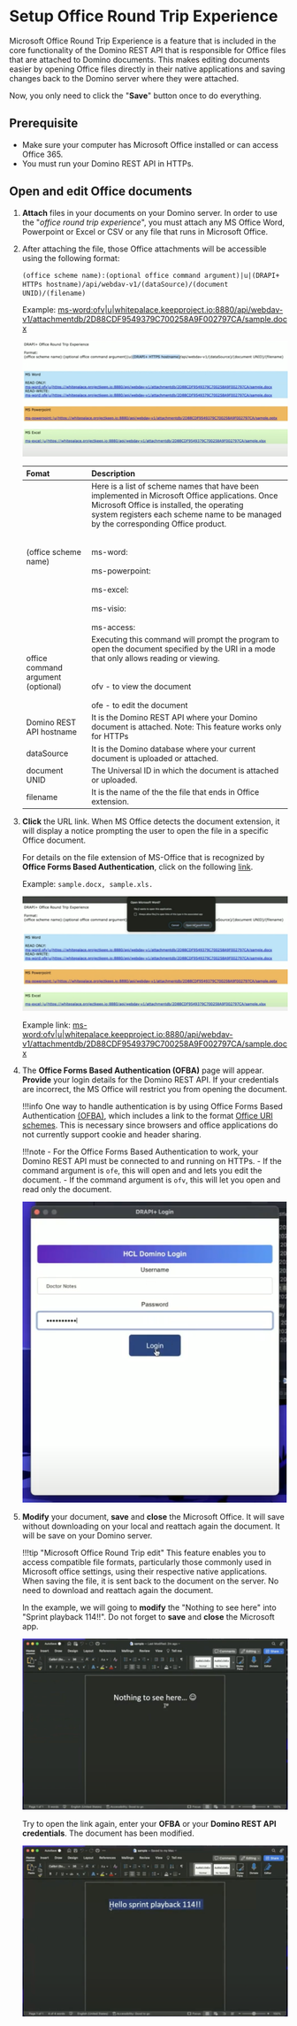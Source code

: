 # Setup Office Round Trip Experience

Microsoft Office Round Trip Experience is a feature that is included in the core functionality of the Domino REST API that is responsible for Office files that are attached to Domino documents. This makes editing documents easier by opening Office files directly in their native applications and saving changes back to the Domino server where they were attached.

Now, you only need to click the "**Save**" button once to do everything.

## Prerequisite

- Make sure your computer has Microsoft Office installed or can access Office 365.
- You must run your Domino REST API in HTTPs. 


## Open and edit Office documents

1. **Attach** files in your documents on your Domino server. In order to use the "*office round trip experience*", you must attach any MS Office Word, Powerpoint or Excel or CSV or any file that runs in Microsoft Office.

2. After attaching the file, those Office attachments will be accessible using the following format:
    ```
    (office scheme name):(optional office command argument)|u|(DRAPI+ HTTPs hostname)/api/webdav-v1/(dataSource)/(document UNID)/(filename)
    ```
    Example:
    [ms-word:ofv|u|whitepalace.keepproject.io:8880/api/webdav-v1/attachmentdb/2D88CDF9549379C700258A9F002797CA/sample.docx](ms-word:ofv|u|whitepalace.keepproject.io:8880/api/webdav-v1/attachmentdb/2D88CDF9549379C700258A9F002797CA/sample.docx)
    
    ![alt text](../assets/images/rtlink.png)

    |Fomat |Description|
    |:-----|:--------|
    |(office scheme name)| Here is a list of scheme names that have been implemented in Microsoft Office applications. Once Microsoft Office is installed, the operating system registers each scheme name to be managed by the corresponding Office product. <br></br> <br>ms-word:</br><br>ms-powerpoint:</br><br>ms-excel:</br><br>ms-visio:</br><br>ms-access:</br>|
    | office command argument (optional) | Executing this command will prompt the program to open the document specified by the URI in a mode that only allows reading or viewing.  <br></br> <br> ofv - to view the document </br> <br>ofe - to edit the document</br>|
    |Domino REST API hostname| It is the Domino REST API where your Domino document is attached. Note: This feature works only for HTTPs|
    | dataSource | It is the Domino database where your current document is uploaded or attached.|
    | document UNID| The Universal ID in which the document is attached or uploaded.|
    | filename | It is the name of the the file that ends in  Office extension. |

3. **Click** the URL link. When MS Office detects the document extension, it will display a notice prompting the user to open the file in a specific Office document. 

    For details on the file extension of MS-Office that is recognized by **Office Forms Based Authentication**, click on the following [link](../references/ofba.md).

    Example: `sample.docx, sample.xls.`

    ![alt text](../assets/images/rtprompt.png)
    
    Example link:
    [ms-word:ofv|u|whitepalace.keepproject.io:8880/api/webdav-v1/attachmentdb/2D88CDF9549379C700258A9F002797CA/sample.docx](ms-word:ofv|u|whitepalace.keepproject.io:8880/api/webdav-v1/attachmentdb/2D88CDF9549379C700258A9F002797CA/sample.docx)

3. The **Office Forms Based Authentication (OFBA)** page will appear. **Provide** your login details for the Domino REST API. If your credentials are incorrect, the MS Office will restrict you from opening the document.
    
    !!!info
        One way to handle authentication is by using Office Forms Based Authentication [(OFBA)](https://learn.microsoft.com/en-us/openspecs/sharepoint_protocols/ms-ofba/30c7bbe9-b284-421f-b866-4e7ed4866027), which includes a link to the format [Office URI schemes](https://learn.microsoft.com/en-us/office/client-developer/office-uri-schemes). This is necessary since browsers and office applications do not currently support cookie and header sharing.

    !!!note
        - For the Office Forms Based Authentication to work, your Domino REST API must be connected to and running on HTTPs.
        - If the command argument is `ofe`, this will open and and lets you edit the document.
        - If the command argument is `ofv`, this will let you open and read only the document.
    
    ![alt text](../assets/images/ofbalogin.png)

4. **Modify** your document, **save** and **close** the Microsoft Office. It will save without downloading on your local and reattach again the document. It will be save on your Domino server.

    !!!tip "Microsoft Office Round Trip edit"
        This feature enables you to access compatible file formats, particularly those commonly used in Microsoft office settings, using their respective native applications. When saving the file, it is sent back to the document on the server. No need to download and reattach again the document.

    In the example, we will going to **modify** the "Nothing to see here" into "Sprint playback 114!!". Do not forget to **save** and **close** the Microsoft app.

    ![alt text](../assets/images/rtmodify.png)

    Try to open the link again, enter your **OFBA** or your **Domino REST API credentials**. The document has been modified.

    ![alt text](../assets/images/rtsave.png)

